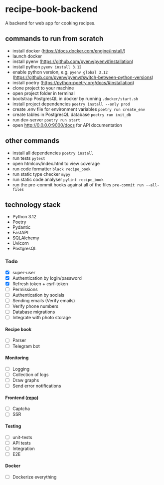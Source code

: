 # recipe-book-backend

A backend for web app for cooking recipes.

## commands to run from scratch
+ install docker (https://docs.docker.com/engine/install/)
+ launch docker
+ install pyenv (https://github.com/pyenv/pyenv#installation)
+ install python `pyenv install 3.12`
+ enable python version, e.g. `pyenv global 3.12` (https://github.com/pyenv/pyenv#switch-between-python-versions)
+ install poetry (https://python-poetry.org/docs/#installation)
+ clone project to your machine
+ open project folder in terminal
+ bootstrap PostgresQL in docker by running `.docker/start.sh`
+ install project dependencies `poetry install --only prod`
+ create .env file for environment variables `poetry run create_env`
+ create tables in PostgresQL database `poetry run init_db`
+ run dev-server `poetry run start`
+ open http://0.0.0.0:9000/docs for API documentation

## other commands
+ install all dependencies `poetry install`
+ run tests `pytest`
+ open htmlcov/index.html to view coverage
+ run code formatter `black recipe_book`
+ run static type checker `mypy`
+ run static code analyser `pylint recipe_book`
+ run the pre-commit hooks against all of the files `pre-commit run --all-files`

## technology stack
+ Python 3.12
+ Poetry
+ Pydantic
+ FastAPI
+ SQLAlchemy
+ Uvicorn
+ PostgresQL

### Todo
- [X] super-user
- [X] Authentication by login/password
- [X] Refresh token + csrf-token
- [ ] Permissions
- [ ] Authentication by socials
- [ ] Sending emails (Verify emails)
- [ ] Verify phone numbers
- [ ] Database migrations
- [ ] Integrate with photo storage
#### Recipe book
- [ ] Parser
- [ ] Telegram bot
#### Monitoring
- [ ] Logging
- [ ] Collection of logs
- [ ] Draw graphs
- [ ] Send error notifications
#### Frontend ([repo](https://github.com/mansur-gabidullin/recipe-book-frontend))
- [ ] Captcha
- [ ] SSR
#### Testing
- [ ] unit-tests
- [ ] API tests
- [ ] Integration
- [ ] E2E
#### Docker
- [ ] Dockerize everything
